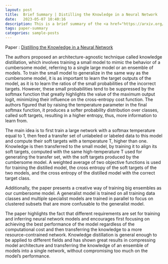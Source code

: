 ```yaml
---
layout: post
title:  Brief Summary | Distilling the Knowledge in a Neural Network
date:   2023-05-07 10:40:16
description: This is a brief summary of the <a href="https://arxiv.org/abs/1503.02531">Distilling the Knowledge in a Neural Network</a> paper.
tags: paper-summary
categories: sample-posts
---
```


Paper : <a href="https://arxiv.org/abs/1503.02531">Distilling the Knowledge in a Neural Network</a>

The authors proposed an architecture-agnostic technique called knowledge distillation, which involves training a
small model to mimic the behavior of a cumbersome model, referring to a single large model or an ensemble of
models. To train the small model to generalize in the same way as the cumbersome model, it is as important to
learn the target outputs of the model, as it is to learn the ratios of the small probabilities of the incorrect targets.
However, these small probabilities tend to be suppressed by the softmax function that greatly highlights the value of
the maximum output logit, minimizing their influence on the cross-entropy cost function. The authors figured that
by raising the temperature parameter in the final softmax function, it produces a softer probability distribution over
classes, called soft targets, resulting in a higher entropy, thus, more information to learn from.

The main idea is to first train a large network with a softmax temperature equal to 1, then feed a transfer set of unlabeled or labeled data to this model and compute their soft targets with a temperature T, higher than one. Knowledge is
then transferred to the small model, by training it to align its soft targets, computed with the same high-temperature
T used for generating the transfer set, with the soft targets produced by the cumbersome model. A weighted average
of two objective functions is used for training the distilled model, the cross entropy of the soft targets of the two
models, and the cross entropy of the distilled model with the correct target class.

Additionally, the paper presents a creative way of training big ensembles as our cumbersome model. A generalist
model is trained on all training data classes and multiple specialist models are trained in parallel to focus on clustered
subsets that are more confusable to the generalist model.

The paper highlights the fact that different requirements are set for training and inferring neural network models and
encourages first focusing on achieving the best performance of the model regardless of the computational cost and
then transferring the knowledge to a more resource-contrained network. Knowledge distillation is general enough
to be applied to different fields and has shown great results in compressing model architecture and transferring
the knowledge of an ensemble of models into a single network, without compromising too much on the model’s
performance.

